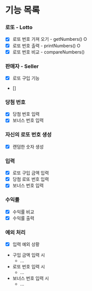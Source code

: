 # 기능 목록

### 로또 - Lotto
- [x] 로또 번호 가져 오기 - getNumbers() O
- [x] 로또 번호 출력 - printNumbers() O
- [x] 로또 번호 비교 - compareNumbers()

### 판매자 - Seller
- [x] 로또 구입 기능
- []

### 당첨 번호 
- [x] 당첨 번호 입력
- [x] 보너스 번호 입력

### 자신의 로또 번호 생성
- [x] 랜덤한 숫자 생성

### 입력
- [x] 로또 구입 금액 입력
- [x] 당첨 로또 번호 입력
- [x] 보너스 번호 입력

### 수익률
- [x] 수익률 비교
- [x] 수익률 출력

### 예외 처리
- [x] 입력 예외 상황
- 구입 금액 입력 시 
  - ... 
- 로또 번호 입력 시
  - ... 
- 보너스 번호 입력 시
  - ...